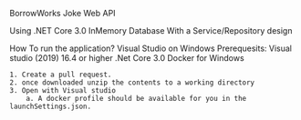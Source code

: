 ﻿BorrowWorks Joke Web API

Using .NET Core 3.0
	InMemory Database
	With a Service/Repository design

How To run the application?
Visual Studio on Windows
	Prerequesits:
		Visual studio (2019) 16.4 or higher
		.Net Core 3.0 
		Docker for Windows

	1. Create a pull request.
	2. once downloaded unzip the contents to a working directory
	3. Open with Visual studio
		a. A docker profile should be available for you in the launchSettings.json.
		
